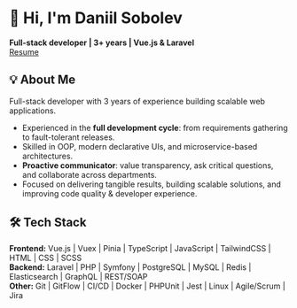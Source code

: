 
# 👋 Hi, I'm Daniil Sobolev

**Full-stack developer | 3+ years | Vue.js & Laravel**  
[Resume](https://drive.google.com/drive/folders/1KGPBXt0eA4lbFw1wWTDoMR4aeoUx4b7s?usp=sharing)

## 💡 About Me
Full-stack developer with 3 years of experience building scalable web applications.  
- Experienced in the **full development cycle**: from requirements gathering to fault-tolerant releases.
- Skilled in OOP, modern declarative UIs, and microservice-based architectures.
- **Proactive communicator**: value transparency, ask critical questions, and collaborate across departments.
- Focused on delivering tangible results, building scalable solutions, and improving code quality & developer experience.

## 🛠 Tech Stack

**Frontend:** Vue.js | Vuex | Pinia | TypeScript | JavaScript | TailwindCSS | HTML | CSS | SCSS  
**Backend:** Laravel | PHP | Symfony | PostgreSQL | MySQL | Redis | Elasticsearch | GraphQL | REST/SOAP  
**Other:** Git | GitFlow | CI/CD | Docker | PHPUnit | Jest | Linux | Agile/Scrum | Jira  
